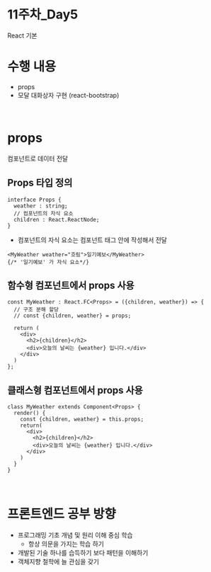 # 11주차_Day5
React 기본

# 수행 내용
- props
- 모달 대화상자 구현 (react-bootstrap)

<br>

# props
컴포넌트로 데이터 전달

## Props 타입 정의
```tsx
interface Props {
  weather : string;
  // 컴포넌트의 자식 요소
  children : React.ReactNode;
}
```
- 컴포넌트의 자식 요소는 컴포넌트 태그 안에 작성해서 전달
```tsx
<MyWeather weather="흐림">일기예보</MyWeather>
{/* '일기예보' 가 자식 요소*/}
```

## 함수형 컴포넌트에서 props 사용

```tsx
const MyWeather : React.FC<Props> = ({children, weather}) => {
  // 구조 분해 할당
  // const {children, weather} = props;

  return (
    <div>
      <h2>{children}</h2>
      <div>오늘의 날씨는 {weather} 입니다.</div>
    </div>
  )
};
```

## 클래스형 컴포넌트에서 props 사용
```tsx
class MyWeather extends Component<Props> {
  render() {
    const {children, weather} = this.props;
    return(
      <div>
        <h2>{children}</h2>
        <div>오늘의 날씨는 {weather} 입니다.</div>
      </div>
    )
  }
}
```

<br>

# 프론트엔드 공부 방향
- 프로그래밍 기초 개념 및 원리 이해 중심 학습
  - 항상 의문을 가지는 학습 하기
- 개발된 기술 하나를 습득하기 보다 패턴을 이해하기
- 객체지향 철학에 늘 관심을 갖기